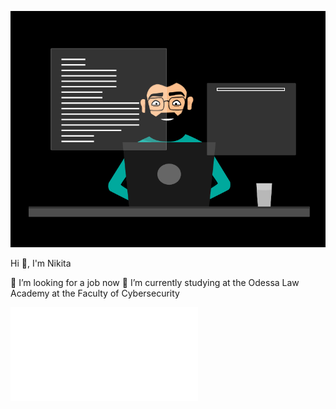 ![Header](https://github.com/Overlord228-png/Overlord228-png/blob/main/assets/81178b47a8598f0c81c4799f2cdd4057.gif)

Hi 👋, I'm Nikita

🔭 I’m looking for a job now
🌱 I’m currently studying at the Odessa Law Academy at the Faculty of Cybersecurity

![About](/data.json)
